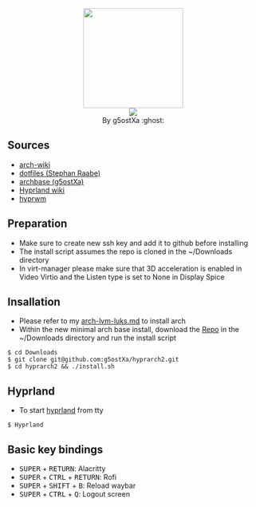 <div align="center">
    <img src="https://user-images.githubusercontent.com/25181517/186884156-e63da389-f3e1-4dca-a6c1-d76e886ba22a.png" width="200" height="200"/>
</div>

<div align="center">
    <img src="https://readme-typing-svg.demolab.com?font=Iosevka+Nerd+Font&weight=900&pause=1000&color=6791C9&background=0C0E0F00&center=true&vCenter=true&width=435&lines=Welcome to hyprarch2 !"/>
</div>

<div align="center">
By g5ostXa :ghost:
</div>

## Sources
- [arch-wiki](https://wiki.archlinux.org)
- [dotfiles (Stephan Raabe)](https://gitlab.com/stephan-raabe/dotfiles)
- [archbase (g5ostXa)](https://gist.github.com/g5ostXa/5f9255430996b9d77d6004d6d2308b4d)
- [Hyprland wiki](https://wiki.hyprland.org)
- [hyprwm](https://github.com/hyprwm/Hyprland)

## Preparation
- Make sure to create new ssh key and add it to github before installing
- The install script assumes the repo is cloned in the ~/Downloads directory
- In virt-manager please make sure that 3D acceleration is enabled in Video Virtio and the Listen type is set to None in Display Spice

## Insallation
- Please refer to my [arch-lvm-luks.md](https://github.com/g5ostXa/hyprarch2/blob/master/docs/archbase/arch-lvm-luks.md) to install arch
- Within the new minimal arch base install, download the [Repo](https://github.com/g5ostXa/hyprarch2) in the ~/Downloads directory and run the install script
```
$ cd Downloads
$ git clone git@github.com:g5ostXa/hyprarch2.git
$ cd hyprarch2 && ./install.sh
```

## Hyprland 
- To start [hyprland](https://hyprland.org) from tty
```
$ Hyprland
```

## Basic key bindings
- <kbd>SUPER</kbd> + <kbd>RETURN</kbd>: Alacritty
- <kbd>SUPER</kbd> + <kbd>CTRL</kbd> + <kbd>RETURN</kbd>: Rofi 
- <kbd>SUPER</kbd> + <kbd>SHIFT</kbd> + <kbd>B</kbd>: Reload waybar 
- <kbd>SUPER</kbd> + <kbd>CTRL</kbd> + <kbd>Q</kbd>: Logout screen

